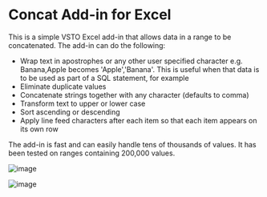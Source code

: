 # Concat Add-in for Excel

This is a simple VSTO Excel add-in that allows data in a range to be concatenated.  The add-in can do the following:

* Wrap text in apostrophes or any other user specified character e.g. Banana,Apple becomes 'Apple','Banana'.   This is useful when that data is to be used as part of a SQL statement, for example
* Eliminate duplicate values
* Concatenate strings together with any character (defaults to comma)
* Transform text to upper or lower case
* Sort ascending or descending
* Apply line feed characters after each item so that each item appears on its own row

The add-in is fast and can easily handle tens of thousands of values.  It has been tested on ranges containing 200,000 values.

![image](https://user-images.githubusercontent.com/10345958/132425628-da33c158-0b25-4d7c-a1ce-5e8dca82f5ef.png)

![image](https://user-images.githubusercontent.com/10345958/132425706-ed57a58e-b3ac-44e5-9428-a76998409287.png)


